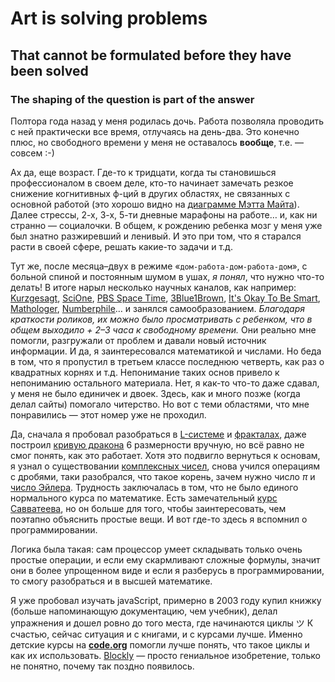 # Art is solving problems 
## That cannot be formulated before they have been solved 
### The shaping of the question is part of the answer

Полтора года назад у меня родилась дочь. Работа позволяла проводить с ней практически все время, отлучаясь на день-два. Это конечно плюс, но свободного времени у меня не оставалось **вообще**, т.е. — совсем :-) 

Ах да, еще возраст. Где-то к тридцати, когда ты становишься профессионалом в своем деле, кто-то начинает замечать резкое снижение когнитивных ф-ций в других областях, не связанных с основной работой (это хорошо видно на [диаграмме Мэтта Майта](http://www.taday.ru/text/2066036.html)). Далее стрессы, 2-х, 3-х, 5-ти дневные марафоны на работе… и, как ни странно — социалочки. В общем, к рождению ребенка мозг у меня уже был знатно разжиревший и ленивый. И это при том, что я старался расти в своей сфере, решать какие-то задачи и т.д.

Тут же, после месяца–двух в режиме «`дом-работа-дом-работа-дом`», с больной спиной и постоянным шумом в ушах, *я понял*, что нужно что-то делать! В итоге нарыл несколько научных каналов, как например: [Kurzgesagt](https://www.youtube.com/channel/UCsXVk37bltHxD1rDPwtNM8Q), [SciOne](https://www.youtube.com/channel/UCSaVoRErW4kqKsDqExs2MXA), [PBS Space Time](https://www.youtube.com/channel/UC7_gcs09iThXybpVgjHZ_7g), [3Blue1Brown](https://www.youtube.com/channel/UCYO_jab_esuFRV4b17AJtAw), [It's Okay To Be Smart](https://www.youtube.com/user/itsokaytobesmart), [Mathologer](https://www.youtube.com/channel/UC1_uAIS3r8Vu6JjXWvastJg), [Numberphile](https://www.youtube.com/user/numberphile)… и занялся самообразованием. *Благодаря краткости роликов, их можно было просматривать с ребенком, что в общем выходило + 2–3 часа к свободному времени.* Они реально мне помогли, разгружали от проблем и давали новый источник информации. И да, я заинтересовался математикой и числами. Но беда в том, что я пропустил в третьем классе последнюю четверть, как раз о квадратных корнях и т.д. Непонимание таких основ привело к непониманию остального материала. Нет, я как-то что-то даже сдавал, у меня не было единичек и двоек. Здесь, как и много позже (когда делал сайты) помогало читерство. Но вот с теми областями, что мне понравились — этот номер уже не проходил.

Да, сначала я пробовал разобраться в [L-системе](https://ru.wikipedia.org/wiki/L-система) и [фракталах](https://ru.wikipedia.org/wiki/Фрактал), даже построил [кривую дракона](https://ru.wikipedia.org/wiki/Кривая_дракона) 6 размерности вручную, но всё равно не смог понять, как это работает. Хотя это подвигло вернуться к основам, я узнал о существовании [комплексных чисел](https://ru.wikipedia.org/wiki/Комплексное_число), снова учился операциям с дробями, таки разобрался, что такое корень, зачем нужно число $π$ и [число Эйлера](https://ru.wikipedia.org/wiki/E_(число)). Трудность заключалась в том, что не было единого нормального курса по математике. Есть замечательный [курс Савватеева](https://www.coursera.org/learn/matematika-dlya-vseh/home/welcome), но он больше для того, чтобы заинтересовать, чем поэтапно объяснить простые вещи. И вот где-то здесь я вспомнил о программировании.

Логика была такая: сам процессор умеет складывать только очень простые операции, и если ему скармливают сложные формулы, значит они в более упрощенном виде и если я разберусь в программировании, то смогу разобраться и в высшей математике.

Я уже пробовал изучать javaScript, примерно в 2003 году купил книжку (больше напоминающую документацию, чем учебник), делал упражнения и дошел ровно до того места, где начинаются циклы ツ 
К счастью, сейчас ситуация и с книгами, и с курсами лучше. Именно детские курсы на **[code.org](https://studio.code.org/courses)** помогли лучше понять, что такое циклы и как их использовать. [Blockly](https://blockly-games.appspot.com/about?lang=en) — просто гениальное изобретение, только не понятно, почему так поздно появилось. 




